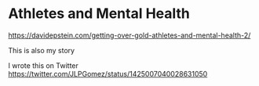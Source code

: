 # Athletes and Mental Health

https://davidepstein.com/getting-over-gold-athletes-and-mental-health-2/

This is also my story

I wrote this on Twitter
https://twitter.com/JLPGomez/status/1425007040028631050